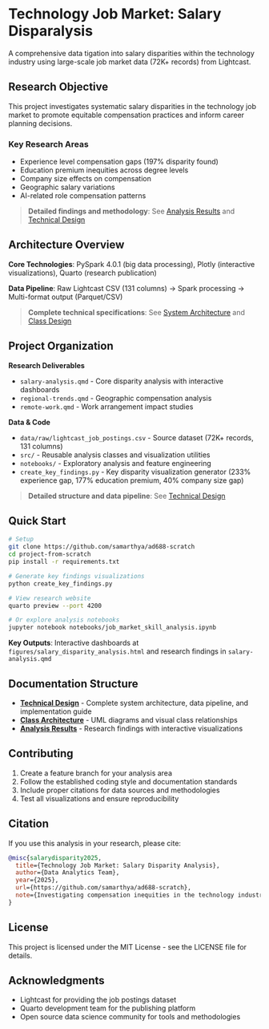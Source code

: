 # Technology Job Market: Salary Disparalysis

A comprehensive data tigation into salary disparities within the technology industry using large-scale job market data (72K+ records) from Lightcast.

## Research Objective

This project investigates systematic salary disparities in the technology job market to promote equitable compensation practices and inform career planning decisions.

### Key Research Areas
- Experience level compensation gaps (197% disparity found)
- Education premium inequities across degree levels
- Company size effects on compensation
- Geographic salary variations
- AI-related role compensation patterns

> **Detailed findings and methodology**: See [Analysis Results](salary-analysis.qmd) and [Technical Design](DESIGN.md)

## Architecture Overview

**Core Technologies**: PySpark 4.0.1 (big data processing), Plotly (interactive visualizations), Quarto (research publication)

**Data Pipeline**: Raw Lightcast CSV (131 columns) → Spark processing → Multi-format output (Parquet/CSV)

> **Complete technical specifications**: See [System Architecture](DESIGN.md) and [Class Design](docs/class_architecture.md)

## Project Organization

**Research Deliverables**
- `salary-analysis.qmd` - Core disparity analysis with interactive dashboards
- `regional-trends.qmd` - Geographic compensation analysis
- `remote-work.qmd` - Work arrangement impact studies

**Data & Code**
- `data/raw/lightcast_job_postings.csv` - Source dataset (72K+ records, 131 columns)
- `src/` - Reusable analysis classes and visualization utilities
- `notebooks/` - Exploratory analysis and feature engineering
- `create_key_findings.py` - Key disparity visualization generator (233% experience gap, 177% education premium, 40% company size gap)

> **Detailed structure and data pipeline**: See [Technical Design](DESIGN.md)

## Quick Start

```bash
# Setup
git clone https://github.com/samarthya/ad688-scratch
cd project-from-scratch
pip install -r requirements.txt

# Generate key findings visualizations
python create_key_findings.py

# View research website
quarto preview --port 4200

# Or explore analysis notebooks  
jupyter notebook notebooks/job_market_skill_analysis.ipynb
```

**Key Outputs**: Interactive dashboards at `figures/salary_disparity_analysis.html` and research findings in `salary-analysis.qmd`

## Documentation Structure

- **[Technical Design](DESIGN.md)** - Complete system architecture, data pipeline, and implementation guide
- **[Class Architecture](docs/class_architecture.md)** - UML diagrams and visual class relationships  
- **[Analysis Results](salary-analysis.qmd)** - Research findings with interactive visualizations

## Contributing

1. Create a feature branch for your analysis area
2. Follow the established coding style and documentation standards
3. Include proper citations for data sources and methodologies
4. Test all visualizations and ensure reproducibility

## Citation

If you use this analysis in your research, please cite:

```bibtex
@misc{salarydisparity2025,
  title={Technology Job Market: Salary Disparity Analysis},
  author={Data Analytics Team},
  year={2025},
  url={https://github.com/samarthya/ad688-scratch},
  note={Investigating compensation inequities in the technology industry}
}
```

## License

This project is licensed under the MIT License - see the LICENSE file for details.

## Acknowledgments

- Lightcast for providing the job postings dataset
- Quarto development team for the publishing platform
- Open source data science community for tools and methodologies